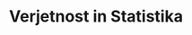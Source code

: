 ---
layout: navigation
title: Verjetnost in Statistika
files:
  - name: Izpiski Vaje
    path: /izpiski
  - name: Teroija vprasanja - 1. del
    path: /vprasanja-1
  - name: Odgovori
    path: /odgovori
  - name: Teroija vprasanja - 2. del
    path: /vprasanja-2
---